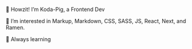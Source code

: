 🐷 Howzit! I’m Koda-Pig, a Frontend Dev

👀 I’m interested in Markup, Markdown, CSS, SASS, JS, React, Next, and Ramen.

🌱 Always learning 

